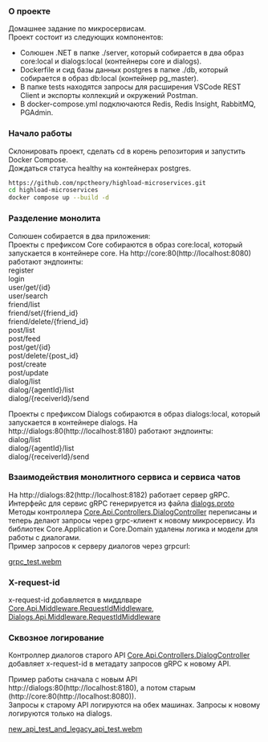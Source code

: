 ### О проекте
Домашнее задание по микросервисам.  
Проект состоит из следующих компонентов:  
* Солюшен .NET в папке ./server, который собирается в два образ core:local и dialogs:local (контейнеры core и dialogs).
* Dockerfile и сид базы данных postgres в папке ./db, который собирается в образ db:local (контейнер pg_master).
* В папке tests находятся запросы для расширения VSCode REST Client и экспорты коллекций и окружений Postman.
* В docker-compose.yml подключаются Redis, Redis Insight, RabbitMQ, PGAdmin.
### Начало работы
Склонировать проект, сделать cd в корень репозитория и запустить Docker Compose.  
Дождаться статуса healthy на контейнерах postgres.  
```bash
https://github.com/npctheory/highload-microservices.git
cd highload-microservices
docker compose up --build -d
```
### Разделение монолита
Солюшен собирается в два приложения:  
Проекты с префиксом Core собираются в образ core:local, который запускается в контейнере core. На http://core:80(http://localhost:8080) работают эндпоинты:  
register  
login  
user/get/{id}  
user/search  
friend/list  
friend/set/{friend_id}  
friend/delete/{friend_id}  
post/list  
post/feed  
post/get/{id}  
post/delete/{post_id}  
post/create  
post/update  
dialog/list  
dialog/{agentId}/list  
dialog/{receiverId}/send  

Проекты с префиксом Dialogs собираются в образ dialogs:local, который запускается в контейнере dialogs. На http://dialogs:80(http://localhost:8180) работают эндпоинты:  
dialog/list  
dialog/{agentId}/list  
dialog/{receiverId}/send  

### Взаимодействия монолитного сервиса и сервиса чатов  
На http://dialogs:82(http://localhost:8182) работает сервер gRPC.  
Интерфейс для сервис gRPC генерируется из файла [dialogs.proto](https://github.com/npctheory/highload-microservices/blob/main/server/Dialogs.Api/Protos/dialogs.proto)  
Методы контроллера [Core.Api.Controllers.DialogController](https://github.com/npctheory/highload-microservices/blob/main/server/Core.Api/Controllers/DialogController.cs) переписаны и теперь делают запросы через grpc-клиент к новому микросервису. Из библиотек Core.Application и Core.Domain удалены логика и модели для работы с диалогами.   
Пример запросов к серверу диалогов через grpcurl:  

[grpc_test.webm](https://github.com/user-attachments/assets/38ce1b54-60ee-4786-bd26-2ac846b68654)  

### X-request-id  
x-request-id добавляется в миддлваре [Core.Api.Middleware.RequestIdMiddleware](https://github.com/npctheory/highload-microservices/blob/main/server/Core.Api/Middleware/RequestIdMiddleware.cs), [Dialogs.Api.Middleware.RequestIdMiddleware](https://github.com/npctheory/highload-microservices/blob/main/server/Dialogs.Api/Middleware/RequestIdMiddleware.cs)  

### Сквозное логирование  
Контроллер диалогов старого API [Core.Api.Controllers.DialogController](https://github.com/npctheory/highload-microservices/blob/main/server/Core.Api/Controllers/DialogController.cs) добавляет x-request-id в метадату запросов gRPC к новому API.  

Пример работы сначала с новым API http://dialogs:80(http://localhost:8180), а потом старым (http://core:80(http://localhost:8080)).  
Запросы к старому API логируются на обех машинах. Запросы к новому логируются только на dialogs.  

[new_api_test_and_legacy_api_test.webm](https://github.com/user-attachments/assets/585f1ee5-c5d4-4993-85d9-00bfc1685cab)
